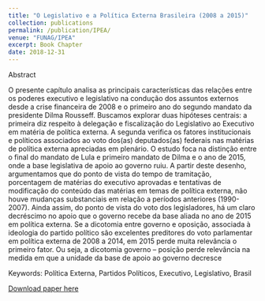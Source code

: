 ```yaml
---
title: "O Legislativo e a Política Externa Brasileira (2008 a 2015)"
collection: publications
permalink: /publication/IPEA/
venue: "FUNAG/IPEA"
excerpt: Book Chapter 
date: 2018-12-31
---
```


Abstract

O presente capítulo analisa as principais características das relações entre os poderes executivo e legislativo na condução dos assuntos externos desde a crise financeira de 2008 e o primeiro ano do segundo mandato da presidente Dilma Rousseff. Buscamos explorar duas hipóteses centrais: a primeira diz respeito à delegação e fiscalização do Legislativo ao Executivo em matéria de política externa. A segunda verifica os fatores institucionais e políticos associados ao voto dos(as) deputados(as) federais nas matérias de política externa apreciadas em plenário. O estudo foca na distinção entre o final do mandato de Lula e primeiro mandato de Dilma e o ano de 2015, onde a base legislativa de apoio ao governo ruiu. A partir deste desenho, argumentamos que do ponto de vista do tempo de tramitação, porcentagem de matérias do executivo aprovadas e tentativas de modificação do conteúdo das matérias em temas de política externa, não houve mudanças substanciais em relação a períodos anteriores (1990-2007). Ainda assim, do ponto de vista do voto dos legisladores, há um claro decréscimo no apoio que o governo recebe da base aliada no ano de 2015 em política externa. Se a dicotomia entre governo e oposição, associada à ideologia do partido político são excelentes preditores do voto parlamentar em política externa de 2008 a 2014, em 2015 perde muita relevância o primeiro fator. Ou seja, a dicotomia governo – posição perde relevância na medida em que a unidade da base de apoio ao governo decresce

Keywords: Política Externa, Partidos Políticos, Executivo, Legislativo, Brasil


[Download paper here](https://www.ipea.gov.br/portal/images/stories/PDFs/livros/livros/181206_a_politica_externa_brasileira_cap03.pdf)
